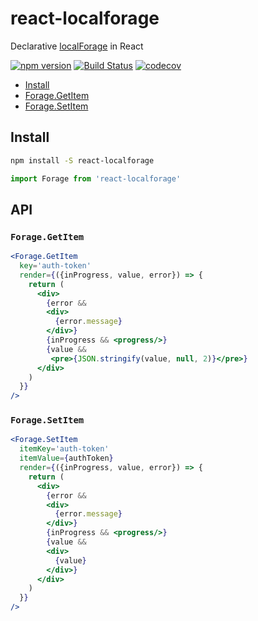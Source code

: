 

# react-localforage
Declarative [localForage](https://github.com/localForage/localForage) in React

[![npm version](https://badge.fury.io/js/react-localforage.svg)](https://badge.fury.io/js/react-localforage)
[![Build Status](https://travis-ci.org/tkh44/react-localforage.svg?branch=master)](https://travis-ci.org/tkh44/react-localforage)
[![codecov](https://codecov.io/gh/tkh44/react-localforage/branch/master/graph/badge.svg)](https://codecov.io/gh/tkh44/react-localforage)

-   [Install](#install)
-   [Forage.GetItem](#foragegetitem)
-   [Forage.SetItem](#foragesetitem)

## Install

```bash
npm install -S react-localforage
```

```javascript
import Forage from 'react-localforage'
```

## API

### `Forage.GetItem`

```jsx
<Forage.GetItem
  key='auth-token'
  render={({inProgress, value, error}) => {
    return (
      <div>
        {error &&
        <div>
          {error.message}
        </div>}
        {inProgress && <progress/>}
        {value &&
         <pre>{JSON.stringify(value, null, 2)}</pre>}
      </div>
    )
  }}
/>
```

### `Forage.SetItem`

```jsx
<Forage.SetItem
  itemKey='auth-token'
  itemValue={authToken}
  render={({inProgress, value, error}) => {
    return (
      <div>
        {error &&
        <div>
          {error.message}
        </div>}
        {inProgress && <progress/>}
        {value &&
        <div>
          {value}
        </div>}
      </div>
    )
  }}
/>
```


